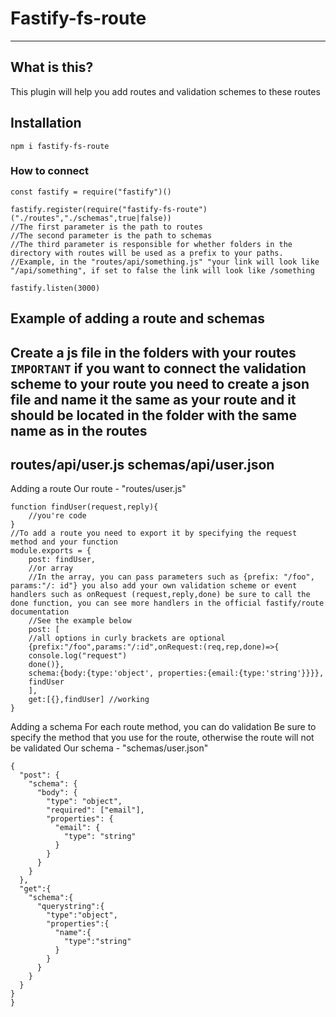 # Fastify-fs-route
---
## What is this? 
This plugin will help you add routes and validation schemes to these routes

## Installation 
`npm i fastify-fs-route`

### How to connect
```
const fastify = require("fastify")()

fastify.register(require("fastify-fs-route")("./routes","./schemas",true|false))
//The first parameter is the path to routes
//The second parameter is the path to schemas
//The third parameter is responsible for whether folders in the directory with routes will be used as a prefix to your paths. 
//Example, in the "routes/api/something.js" "your link will look like "/api/something", if set to false the link will look like /something

fastify.listen(3000)
```

## Example of adding a route and schemas

Create a js file in the folders with your routes
`IMPORTANT` if you want to connect the validation scheme to your route you need to create a json file and name it the same as your route and it should be located in the folder with the same name as in the routes
---
routes/api/user.js
schemas/api/user.json
---
Adding a route
Our route - "routes/user.js"
```
function findUser(request,reply){
    //you're code
}
//To add a route you need to export it by specifying the request method and your function
module.exports = {
    post: findUser,
    //or array
    //In the array, you can pass parameters such as {prefix: "/foo", params:"/: id"} you also add your own validation scheme or event handlers such as onRequest (request,reply,done) be sure to call the done function, you can see more handlers in the official fastify/route documentation
    //See the example below
    post: [
    //all options in curly brackets are optional
    {prefix:"/foo",params:"/:id",onRequest:(req,rep,done)=>{
    console.log("request") 
    done()},
    schema:{body:{type:'object', properties:{email:{type:'string'}}}},
    findUser
    ],
    get:[{},findUser] //working
}
```
Adding a schema
For each route method, you can do validation
Be sure to specify the method that you use for the route, otherwise the route will not be validated
Our schema - "schemas/user.json"
```
{
  "post": {
    "schema": {
      "body": {
        "type": "object",
        "required": ["email"],
        "properties": {
          "email": {
            "type": "string"
          }
        }
      }
    }
  },
  "get":{
    "schema":{
      "querystring":{
        "type":"object",
        "properties":{
          "name":{
            "type":"string"
          }
        }
      }
    }
  }
}
}

```